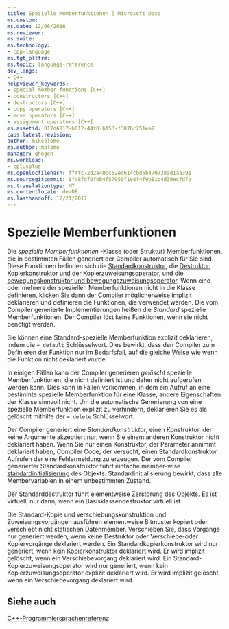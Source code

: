 ```yaml
---
title: Spezielle Memberfunktionen | Microsoft Docs
ms.custom: 
ms.date: 12/06/2016
ms.reviewer: 
ms.suite: 
ms.technology:
- cpp-language
ms.tgt_pltfrm: 
ms.topic: language-reference
dev_langs:
- C++
helpviewer_keywords:
- special member functions [C++]
- constructors [C++]
- destructors [C++]
- copy operators [C++]
- move operators [C++]
- assignment operators [C++]
ms.assetid: 017d6817-b012-44f0-b153-f3076c251ea7
caps.latest.revision: 
author: mikeblome
ms.author: mblome
manager: ghogen
ms.workload:
- cplusplus
ms.openlocfilehash: ff4fc72d2a40cc52ec614cbd5b470738ad1aa391
ms.sourcegitcommit: 8fa8fdf0fbb4f57950f1e8f4f9b81b4d39ec7d7a
ms.translationtype: MT
ms.contentlocale: de-DE
ms.lasthandoff: 12/21/2017
---
```

# <a name="special-member-functions"></a>Spezielle Memberfunktionen  
  
Die *spezielle Memberfunktionen* -Klasse (oder Struktur) Memberfunktionen, die in bestimmten Fällen generiert der Compiler automatisch für Sie sind. Diese Funktionen befinden sich die [Standardkonstruktor](constructors-cpp.md#default_constructors), die [Destruktor](destructors-cpp.md), [Kopierkonstruktor und der Kopierzuweisungsoperator](copy-constructors-and-copy-assignment-operators-cpp.md), und die [bewegungskonstruktor und bewegungszuweisungsoperator](move-constructors-and-move-assignment-operators-cpp.md). Wenn eine oder mehrere der speziellen Memberfunktionen nicht in die Klasse definieren, klicken Sie dann der Compiler möglicherweise implizit deklarieren und definieren die Funktionen, die verwendet werden. Die vom Compiler generierte Implementierungen heißen die *Standard* spezielle Memberfunktionen. Der Compiler löst keine Funktionen, wenn sie nicht benötigt werden.  
  
Sie können eine Standard-spezielle Memberfunktion explizit deklarieren, indem die `= default` Schlüsselwort. Dies bewirkt, dass den Compiler zum Definieren der Funktion nur im Bedarfsfall, auf die gleiche Weise wie wenn die Funktion nicht deklariert wurde. 

In einigen Fällen kann der Compiler generieren *gelöscht* spezielle Memberfunktionen, die nicht definiert ist und daher nicht aufgerufen werden kann. Dies kann in Fällen vorkommen, in dem ein Aufruf an eine bestimmte spezielle Memberfunktion für eine Klasse, andere Eigenschaften der Klasse sinnvoll nicht. Um die automatische Generierung von eine spezielle Memberfunktion explizit zu verhindern, deklarieren Sie es als gelöscht mithilfe der `= delete` Schlüsselwort.  
  
Der Compiler generiert eine *Standardkonstruktor*, einen Konstruktor, der keine Argumente akzeptiert nur, wenn Sie einem anderen Konstruktor nicht deklariert haben. Wenn Sie nur einen Konstruktor, der Parameter annimmt deklariert haben, Compiler Code, der versucht, einen Standardkonstruktor Aufrufen der eine Fehlermeldung zu erzeugen. Der vom Compiler generierter Standardkonstruktor führt einfache member-wise [standardinitialisierung](initializers.md#default_initialization) des Objekts. Standardinitialisierung bewirkt, dass alle Membervariablen in einem unbestimmten Zustand.  
  
Der Standarddestruktor führt elementweise Zerstörung des Objekts. Es ist virtuell, nur dann, wenn ein Basisklassendestruktor virtuell ist.  
  
Die Standard-Kopie und verschiebungskonstruktion und Zuweisungsvorgängen ausführen elementweise Bitmuster kopiert oder verschiebt nicht statischen Datenmember. Verschieben Sie, dass Vorgänge nur generiert werden, wenn keine Destruktor oder Verschiebe-oder Kopiervorgänge deklariert werden. Ein Standardkopierkonstruktor wird nur generiert, wenn kein Kopierkonstruktor deklariert wird. Er wird implizit gelöscht, wenn ein Verschiebevorgang deklariert wird. Ein Standard-Kopierzuweisungsoperator wird nur generiert, wenn kein Kopierzuweisungsoperator explizit deklariert wird. Er wird implizit gelöscht, wenn ein Verschiebevorgang deklariert wird.  
  
## <a name="see-also"></a>Siehe auch  
[C++-Programmiersprachenreferenz](cpp-language-reference.md)  



 
